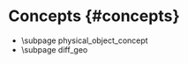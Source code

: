 Concepts {#concepts}
===================================================

- \subpage physical_object_concept
- \subpage diff_geo